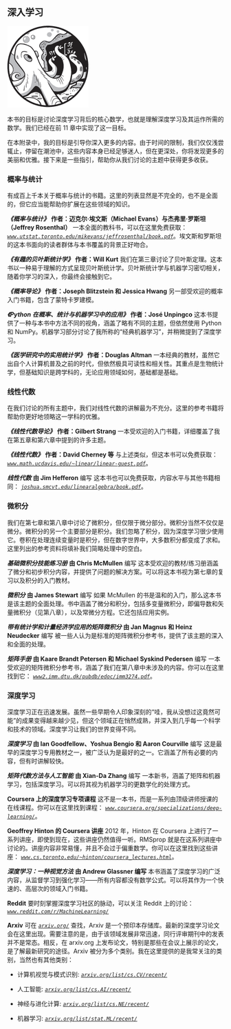 ## **深入学习**

![image](img/common.jpg)

本书的目标是讨论深度学习背后的核心数学，也就是理解深度学习及其运作所需的数学。我们已经在前 11 章中实现了这一目标。

在本附录中，我的目标是引导你深入更多的内容。由于时间的限制，我们仅仅浅尝辄止，停留在潮池中，这些内容本身已经足够迷人，但在更深处，你将发现更多的美丽和优雅。接下来是一些指引，帮助你从我们讨论的主题中获得更多收获。

### 概率与统计

有成百上千本关于概率与统计的书籍。这里的列表显然是不完全的，也不是全面的，但它应当能帮助你扩展在这些领域的知识。

***《概率与统计》*** **作者：迈克尔·埃文斯（Michael Evans）与杰弗里·罗斯坦（Jeffrey Rosenthal）** 一本全面的教科书，可以在这里免费获取： *[`www.utstat.toronto.edu/mikevans/jeffrosenthal/book.pdf`](http://www.utstat.toronto.edu/mikevans/jeffrosenthal/book.pdf)*。埃文斯和罗斯坦的这本书面向的读者群体与本书覆盖的背景正好吻合。

***《有趣的贝叶斯统计学》*** **作者：Will Kurt** 我们在第三章讨论了贝叶斯定理。这本书以一种易于理解的方式呈现贝叶斯统计学。贝叶斯统计学与机器学习密切相关，随着你学习的深入，你最终会接触到它。

***《概率导论》*** **作者：Joseph Blitzstein 和 Jessica Hwang** 另一部受欢迎的概率入门书籍，包含了蒙特卡罗建模。

***《Python 在概率、统计与机器学习中的应用》*** **作者：José Unpingco** 这本书提供了一种与本书中方法不同的视角，涵盖了略有不同的主题，但依然使用 Python 和 NumPy。机器学习部分讨论了我所称的“经典机器学习”，并稍微提到了深度学习。

***《医学研究中的实用统计学》*** **作者：Douglas Altman** 一本经典的教材，虽然它出自个人计算机普及之前的时代，但依然极具可读性和相关性。其重点是生物统计学，但基础知识是跨学科的，无论应用领域如何，基础都是基础。

### 线性代数

在我们讨论的所有主题中，我们对线性代数的讲解最为不充分。这里的参考书籍将帮助你更好地领略这一学科的优雅。

***《线性代数导论》*** **作者：Gilbert Strang** 一本受欢迎的入门书籍，详细覆盖了我在第五章和第六章中提到的许多主题。

***《线性代数》*** **作者：David Cherney 等** 与上述类似，但这本书可以免费获取： *[`www.math.ucdavis.edu/~linear/linear-guest.pdf`](https://www.math.ucdavis.edu/~linear/linear-guest.pdf)*。

***线性代数*** **由 Jim Hefferon** 编写 这本书也可以免费获取，内容水平与其他书籍相同： *[`joshua.smcvt.edu/linearalgebra/book.pdf`](http://joshua.smcvt.edu/linearalgebra/book.pdf)*。

### 微积分

我们在第七章和第八章中讨论了微积分，但仅限于微分部分。微积分当然不仅仅是微分。微积分的另一个主要部分是积分。我们忽略了积分，因为深度学习很少使用它。卷积在处理连续变量时是积分，但在数字世界中，大多数积分都变成了求和。这里列出的参考资料将填补我们简略处理中的空白。

***基础微积分技能练习册*** **由 Chris McMullen** 编写 这本受欢迎的教材/练习册涵盖了微分和初步积分内容，并提供了问题的解决方案。可以将这本书视为第七章的复习以及积分的入门教材。

***微积分*** **由 James Stewart** 编写 如果 McMullen 的书是温和的入门，那么这本书是该主题的全面处理。书中涵盖了微分和积分，包括多变量微积分，即偏导数和矢量微积分（见第八章），以及常微分方程。它还包括应用实例。

***带有统计学和计量经济学应用的矩阵微积分*** **由 Jan Magnus 和 Heinz Neudecker** 编写 被一些人认为是标准的矩阵微积分参考书，提供了该主题的深入和全面的处理。

***矩阵手册*** **由 Kaare Brandt Petersen 和 Michael Syskind Pedersen** 编写 一本受欢迎的矩阵微积分参考书，涵盖了我们在第八章中未涉及的内容。你可以在这里找到它： *[`www2.imm.dtu.dk/pubdb/edoc/imm3274.pdf`](http://www2.imm.dtu.dk/pubdb/edoc/imm3274.pdf)*。

### 深度学习

深度学习正在迅速发展。虽然一些早期令人印象深刻的“哇，我从没想过这竟然可能”的成果变得越来越少见，但这个领域正在悄然成熟，并深入到几乎每一个科学和技术的领域。深度学习让我们的世界变得不同。

***深度学习*** **由 Ian Goodfellow、Yoshua Bengio 和 Aaron Courville** 编写 这是最早的深度学习专用教材之一，被广泛认为是最好的之一。它涵盖了所有必要的内容，但有时讲解较快。

***矩阵代数方法与人工智能*** **由 Xian-Da Zhang** 编写 一本新书，涵盖了矩阵和机器学习，包括深度学习。可以将其视为机器学习的更数学化的处理方式。

**Coursera 上的深度学习专项课程** 这不是一本书，而是一系列由顶级讲师授课的在线课程。你可以在这里找到课程： *[`www.coursera.org/specializations/deep-learning/`](https://www.coursera.org/specializations/deep-learning/)*。

**Geoffrey Hinton 的 Coursera 讲座** 2012 年，Hinton 在 Coursera 上进行了一系列讲座，即使到现在，这些讲座仍然值得一听。RMSprop 就是在这系列讲座中讨论的。讲座内容非常易懂，并且不会过于偏重数学。你可以在这里找到这些讲座： *[`www.cs.toronto.edu/~hinton/coursera_lectures.html`](https://www.cs.toronto.edu/~hinton/coursera_lectures.html)*。

***深度学习：一种视觉方法*** **由 Andrew Glassner 编写** 本书涵盖了深度学习的广泛内容，从监督学习到强化学习——所有内容都没有数学公式。可以将其作为一个快速的、高层次的领域入门书籍。

**Reddit** 要时刻掌握深度学习社区的脉动，可以关注 Reddit 上的讨论： *[`www.reddit.com/r/MachineLearning/`](https://www.reddit.com/r/MachineLearning/)*

**Arxiv** 可在 *[`arxiv.org/`](https://arxiv.org/)* 查找，Arxiv 是一个预印本存储库。最新的深度学习论文会在这里出现。需要注意的是，由于该领域发展非常迅速，同行评审期刊中的发表并不是常态。相反，在 arxiv.org 上发布论文，特别是那些在会议上展示的论文，是了解最新研究的途径。Arxiv 被分为多个类别。我在这里提供的是我常关注的类别，当然也有其他类别：

+   计算机视觉与模式识别: *[`arxiv.org/list/cs.CV/recent/`](https://arxiv.org/list/cs.CV/recent/)*

+   人工智能: *[`arxiv.org/list/cs.AI/recent/`](https://arxiv.org/list/cs.AI/recent/)*

+   神经与进化计算: *[`arxiv.org/list/cs.NE/recent/`](https://arxiv.org/list/cs.NE/recent/)*

+   机器学习: *[`arxiv.org/list/stat.ML/recent/`](https://arxiv.org/list/stat.ML/recent/)*
